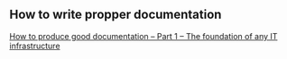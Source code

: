 ## How to write propper documentation
[How to produce good documentation – Part 1 – The foundation of any IT infrastructure](http://www.educationalcentre.co.uk/how-to-produce-good-documentation-part-1-the-foundation-of-any-it-infrastructure/)
